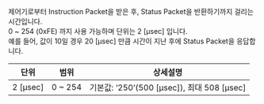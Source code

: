 
제어기로부터 Instruction Packet을 받은 후, Status Packet을 반환하기까지 걸리는 시간입니다.  
0 ~ 254 (0xFE) 까지 사용 가능하며 단위는 2 [μsec] 입니다.  
예를 들어, 값이 10일 경우 20 [μsec] 만큼 시간이 지난 후에 Status Packet을 응답합니다.

|단위| 범위    | 상세설명     |
| :------------: | :------------: | :------------: |
| 2 [μsec] | 0 ~ 254 | 기본값: ‘250’(500 [μsec]), 최대 508 [μsec] |
